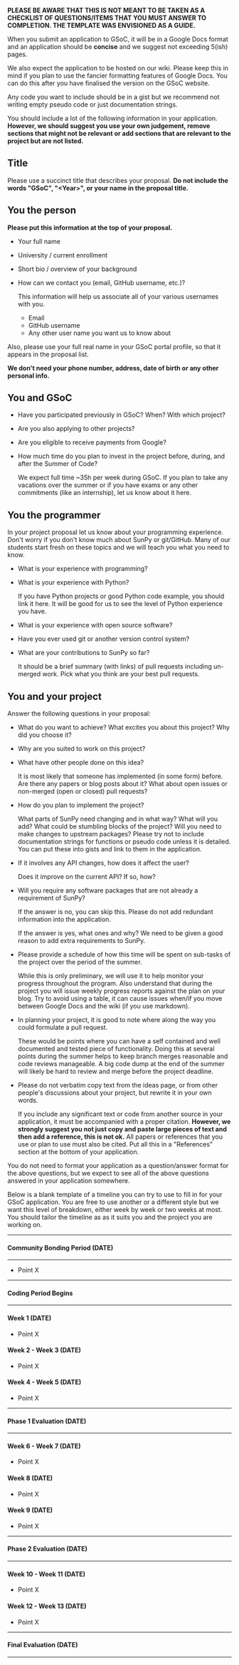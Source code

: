 **PLEASE BE AWARE THAT THIS IS NOT MEANT TO BE TAKEN AS A CHECKLIST OF QUESTIONS/ITEMS THAT YOU MUST ANSWER TO COMPLETION. THE TEMPLATE WAS ENVISIONED AS A GUIDE.**

When you submit an application to GSoC, it will be in a Google Docs format and an application should be __concise__ and we suggest not exceeding 5(ish) pages.

We also expect the application to be hosted on our wiki.
Please keep this in mind if you plan to use the fancier formatting features of Google Docs.
You can do this after you have finalised the version on the GSoC website.

Any code you want to include should be in a gist but we recommend not writing empty pseudo code or just documentation strings.

You should include a lot of the following information in your application.
**However, we should suggest you use your own judgement, remove sections that might not be relevant or add sections that are relevant to the project but are not listed.**

## Title

Please use a succinct title that describes your proposal.
**Do not include the words "GSoC", "\<Year\>", or your name in the proposal title.**

## You the person

**Please put this information at the top of your proposal.**

* Your full name

* University / current enrollment

* Short bio / overview of your background

* How can we contact you (email, GitHub username, etc.)?

    This information will help us associate all of your various usernames with you.
    - Email
    - GitHub username
    - Any other user name you want us to know about

Also, please use your full real name in your GSoC portal profile, so that it appears in the proposal list.

**We don't need your phone number, address, date of birth or any other personal info.**

## You and GSoC

* Have you participated previously in GSoC? When? With which project?

* Are you also applying to other projects?

* Are you eligible to receive payments from Google?

* How much time do you plan to invest in the project before, during, and after the Summer of Code?

    We expect full time \~35h per week during GSoC.
    If you plan to take any vacations over the summer or if you have exams or any other commitments (like an internship), let us know about it here.

## You the programmer

In your project proposal let us know about your programming experience.
Don't worry if you don't know much about SunPy or git/GitHub.
Many of our students start fresh on these topics and we will teach you what you need to know.

* What is your experience with programming?

* What is your experience with Python?

  If you have Python projects or good Python code example, you should link it here.
  It will be good for us to see the level of Python experience you have.

* What is your experience with open source software?

* Have you ever used git or another version control system?

* What are your contributions to SunPy so far?

    It should be a brief summary (with links) of pull requests including un-merged work.
    Pick what you think are your best pull requests.

## You and your project

Answer the following questions in your proposal:

* What do you want to achieve? What excites you about this project? Why did you choose it?

* Why are you suited to work on this project?

* What have other people done on this idea?

    It is most likely that someone has implemented (in some form) before.
    Are there any papers or blog posts about it?
    What about open issues or non-merged (open or closed) pull requests?

* How do you plan to implement the project?

    What parts of SunPy need changing and in what way?
    What will you add?
    What could be stumbling blocks of the project?
    Will you need to make changes to upstream packages?
    Please try not to include documentation strings for functions or pseudo code unless it is detailed.
    You can put these into gists and link to them in the application.

* If it involves any API changes, how does it affect the user?

    Does it improve on the current API? If so, how?

* Will you require any software packages that are not already a requirement of SunPy?

    If the answer is no, you can skip this.
    Please do not add redundant information into the application.

    If the answer is yes, what ones and why?
    We need to be given a good reason to add extra requirements to SunPy.

* Please provide a schedule of how this time will be spent on sub-tasks of the project over the period of the summer.

    While this is only preliminary, we will use it to help monitor your progress throughout the program.
    Also understand that during the project you will issue weekly progress reports against the plan on your blog.
    Try to avoid using a table, it can cause issues when/if you move between Google Docs and the wiki (if you use markdown).

* In planning your project, it is good to note where along the way you could formulate a pull request.

    These would be points where you can have a self contained and well documented and tested piece of functionality.
    Doing this at several points during the summer helps to keep branch merges reasonable and code reviews manageable.
    A big code dump at the end of the summer will likely be hard to review and merge before the project deadline.

* Please do not verbatim copy text from the ideas page, or from other people's discussions about your project, but rewrite it in your own words.

    If you include any significant text or code from another source in your application, it must be accompanied with a proper citation.
    **However, we strongly suggest you not just copy and paste large pieces of text and then add a reference, this is not ok.**
    All papers or references that you use or plan to use must also be cited.
    Put all this in a "References" section at the bottom of your application.

You do not need to format your application as a question/answer format for the above questions, but we expect to see all of the above questions answered in your application somewhere.

Below is a blank template of a timeline you can try to use to fill in for your GSoC application.
You are free to use another or a different style but we want this level of breakdown, either week by week or two weeks at most.
You should tailor the timeline as as it suits you and the project you are working on.

___
#### Community Bonding Period (DATE)
___

- Point X

___
#### Coding Period Begins
___

#### Week 1 (DATE)
- Point X

#### Week 2 - Week 3 (DATE)
- Point X

#### Week 4 - Week 5 (DATE)
- Point X

___
#### Phase 1 Evaluation (DATE)
___

#### Week 6 - Week 7 (DATE)
- Point X

#### Week 8 (DATE)
- Point X

#### Week 9 (DATE)
- Point X

___
#### Phase 2 Evaluation (DATE)
___

#### Week 10 - Week 11 (DATE)
- Point X

#### Week 12 - Week 13 (DATE)
- Point X

___
#### Final Evaluation (DATE)
___

